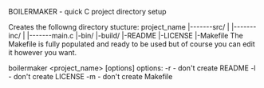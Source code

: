 BOILERMAKER - quick C project directory setup

Creates the followng directory stucture:
	project_name
	|-------src/
	|	|-------inc/
	|	|-------main.c
	|-bin/
	|-build/
	|-README
	|-LICENSE
	|-Makefile
The Makefile is fully populated and ready to be used but of course you can edit it however you want.

boilermaker <project_name> [options]
	    options:
		-r - don't create README
		-l - don't create LICENSE
		-m - don't create Makefile

